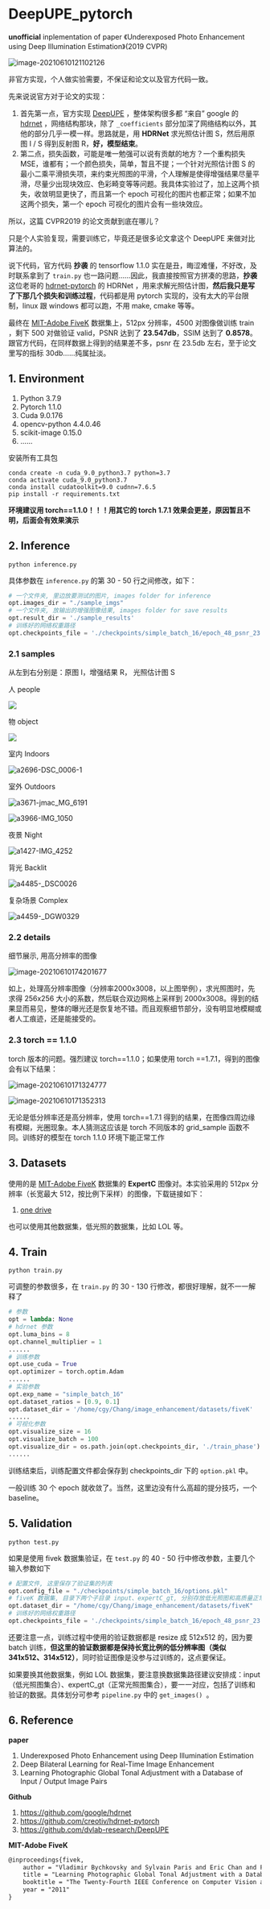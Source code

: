 # DeepUPE_pytorch
**unofficial** inplementation of paper 《Underexposed Photo Enhancement using Deep Illumination Estimation》(2019 CVPR)

![image-20210610121102126](image_for_markdown/image-20210610121102126.png)

非官方实现，个人做实验需要，不保证和论文以及官方代码一致。

先来说说官方对于论文的实现：

1. 首先第一点，官方实现 [DeepUPE](https://github.com/dvlab-research/DeepUPE) ，整体架构很多都 “来自” google 的 [hdrnet](https://github.com/google/hdrnet) ，网络结构那块，除了 `_coefficients` 部分加深了网络结构以外，其他的部分几乎一模一样。思路就是，用 **HDRNet** 求光照估计图 S，然后用原图 I / S 得到反射图 R，**好，模型结束**。
2. 第二点，损失函数，可能是唯一勉强可以说有贡献的地方？一个重构损失 MSE，谁都有；一个颜色损失，简单，暂且不提；一个针对光照估计图 S 的最小二乘平滑损失项，来约束光照图的平滑，个人理解是使得增强结果尽量平滑，尽量少出现块效应、色彩畸变等等问题。我具体实验过了，加上这两个损失，收敛明显更快了，而且第一个 epoch 可视化的图片也都正常；如果不加这两个损失，第一个 epoch 可视化的图片会有一些块效应。

所以，这篇 CVPR2019 的论文贡献到底在哪儿？

只是个人实验复现，需要训练它，毕竟还是很多论文拿这个 DeepUPE 来做对比算法的。

说下代码，官方代码 **抄袭** 的 tensorflow 1.1.0 实在是丑，晦涩难懂，不好改，及时联系拿到了 `train.py` 也一路问题......因此，我直接按照官方拼凑的思路，**抄袭** 这位老哥的 [hdrnet-pytorch](https://github.com/creotiv/hdrnet-pytorch)  的 HDRNet ，用来求解光照估计图，**然后我只是写了下那几个损失和训练过程**，代码都是用 pytorch 实现的，没有太大的平台限制，linux 跟 windows 都可以跑，不用 make, cmake 等等。

最终在  [MIT-Adobe FiveK](https://data.csail.mit.edu/graphics/fivek/)  数据集上，512px 分辨率，4500 对图像做训练 train ，剩下 500 对做验证 valid，PSNR 达到了 **23.547db**，SSIM 达到了 **0.8578**。跟官方代码，在同样数据上得到的结果差不多，psnr 在 23.5db 左右，至于论文里写的指标 30db......纯属扯淡。 



## 1. Environment

1. Python 3.7.9
2. Pytorch 1.1.0
3. Cuda 9.0.176
4. opencv-python 4.4.0.46
5. scikit-image 0.15.0
6. ......

安装所有工具包

```shell
conda create -n cuda_9.0_python3.7 python=3.7
conda activate cuda_9.0_python3.7 
conda install cudatoolkit=9.0 cudnn=7.6.5
pip install -r requirements.txt 
```

**环境建议用 torch==1.1.0！！！用其它的 torch 1.7.1 效果会更差，原因暂且不明，后面会有效果演示**



## 2. Inference

```shell
python inference.py 
```

具体参数在 `inference.py` 的第 30 - 50 行之间修改，如下：

```python
# 一个文件夹, 里边放要测试的图片, images folder for inference
opt.images_dir = "./sample_imgs"
# 一个文件夹, 放输出的增强图像结果, images folder for save results
opt.result_dir = './sample_results'
# 训练好的网络权重路径
opt.checkpoints_file = './checkpoints/simple_batch_16/epoch_48_psnr_23.677.pth'
```

### 2.1 samples

从左到右分别是：原图 I，增强结果 R， 光照估计图 S

人 people

![](sample_results/a2607-060521_140210__MG_7945.jpg)

物 object

![](sample_results/a4090-IMG_4996.jpg)

室内 Indoors

![a2696-DSC_0006-1](image_for_markdown/a2696-DSC_0006-1.jpg)

室外 Outdoors

![a3671-jmac_MG_6191](image_for_markdown/a3671-jmac_MG_6191.jpg)

![a3966-IMG_1050](image_for_markdown/a3966-IMG_1050.jpg)

夜景 Night

![a1427-IMG_4252](image_for_markdown/a1427-IMG_4252.jpg)

背光  Backlit

![a4485-_DSC0026](image_for_markdown/a4485-_DSC0026.jpg)

复杂场景  Complex 

![a4459-_DGW0329](image_for_markdown/a4459-_DGW0329.jpg)



### 2.2 details

细节展示, 用高分辨率的图像

![image-20210610174201677](image_for_markdown/image-20210610174201677.png)

如上，处理高分辨率图像（分辨率2000x3008，以上图举例），求光照图时，先求得 256x256 大小的系数，然后联合双边网格上采样到 2000x3008。得到的结果显而易见，整体的曝光还是恢复地不错。而且观察细节部分，没有明显地模糊或者人工痕迹，还是能接受的。





### 2.3 torch == 1.1.0

torch 版本的问题。强烈建议 torch==1.1.0；如果使用 torch ==1.7.1，得到的图像会有以下结果：

![image-20210610171324777](image_for_markdown/image-20210610171324777.png)

![image-20210610171352313](image_for_markdown/image-20210610171352313.png)

无论是低分辨率还是高分辨率，使用 torch==1.7.1 得到的结果，在图像四周边缘有模糊，光圈现象。本人猜测这应该是 torch 不同版本的 grid_sample 函数不同。训练好的模型在 torch 1.1.0 环境下能正常工作



## 3. Datasets

使用的是 [MIT-Adobe FiveK](https://data.csail.mit.edu/graphics/fivek/) 数据集的 **ExpertC** 图像对。本实验采用的 512px 分辨率（长宽最大 512，按比例下采样）的图像，下载链接如下：

1. [one drive](https://bupteducn-my.sharepoint.com/:u:/g/personal/fluence_dyf_bupt_edu_cn/EbbaJoJVSG9Guh5TWMLCXw8B0DkHPMwCGZ9QQeUtm6pwSA?e=FovmfI)

也可以使用其他数据集，低光照的数据集，比如 LOL 等。





## 4. Train

```shell
python train.py
```

可调整的参数很多，在 `train.py` 的 30 - 130 行修改，都很好理解，就不一一解释了

```python
# 参数
opt = lambda: None
# hdrnet 参数
opt.luma_bins = 8
opt.channel_multiplier = 1
......
# 训练参数
opt.use_cuda = True
opt.optimizer = torch.optim.Adam
......
# 实验参数
opt.exp_name = "simple_batch_16"
opt.dataset_ratios = [0.9, 0.1]
opt.dataset_dir = '/home/cgy/Chang/image_enhancement/datasets/fiveK'
......
# 可视化参数
opt.visualize_size = 16
opt.visualize_batch = 100
opt.visualize_dir = os.path.join(opt.checkpoints_dir, './train_phase') 
......
```

训练结束后，训练配置文件都会保存到 checkpoints_dir 下的 `option.pkl` 中。

一般训练 30 个 epoch 就收敛了。当然，这里边没有什么高超的提分技巧，一个 baseline。





## 5. Validation

```shell
python test.py
```

如果是使用 fivek 数据集验证，在 `test.py` 的 40 - 50 行中修改参数，主要几个输入参数如下

```python
# 配置文件, 这里保存了验证集的列表
opt.config_file = "./checkpoints/simple_batch_16/options.pkl"
# fiveK 数据集, 目录下两个子目录 input、expertC_gt, 分别存放低光照图和高质量正常曝光图
opt.dataset_dir = "/home/cgy/Chang/image_enhancement/datasets/fiveK"
# 训练好的网络权重路径
opt.checkpoints_file = './checkpoints/simple_batch_16/epoch_48_psnr_23.677.pth'
```

还要注意一点，训练过程中使用的验证数据都是 resize 成 512x512 的，因为要 batch 训练，**但这里的验证数据都是保持长宽比例的低分辨率图（类似 341x512、314x512）**，同时验证图像是没参与过训练的，这点要保证。

如果要换其他数据集，例如 LOL 数据集，要注意换数据集路径建议安排成：input（低光照图集合）、expertC_gt（正常光照图集合），要一一对应，包括了训练和验证的数据。具体划分可参考 `pipeline.py` 中的 `get_images() `。





## 6. Reference

**paper**

1. Underexposed Photo Enhancement using Deep Illumination Estimation
2. Deep Bilateral Learning for Real-Time Image Enhancement
3. Learning Photographic Global Tonal Adjustment with a Database of Input / Output Image Pairs

**Github**

1. https://github.com/google/hdrnet
2. https://github.com/creotiv/hdrnet-pytorch
3. https://github.com/dvlab-research/DeepUPE

**MIT-Adobe FiveK**

```txt
@inproceedings{fivek,
	author = "Vladimir Bychkovsky and Sylvain Paris and Eric Chan and Fr{\'e}do Durand",
	title = "Learning Photographic Global Tonal Adjustment with a Database of Input / Output Image Pairs",
	booktitle = "The Twenty-Fourth IEEE Conference on Computer Vision and Pattern Recognition",
	year = "2011"
}
```

